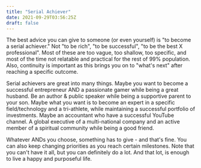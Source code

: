 ```yaml
---
title: "Serial Achiever"
date: 2021-09-29T03:56:25Z
draft: false
---
```


The best advice you can give to someone (or even yourself) is "to become a serial achiever." Not "to be rich", "to be successful", "to be the best X professional". Most of these are too vague, too shallow, too specific, and most of the time not relatable and practical for the rest of 99% population. Also, continuity is important as this brings you on to "what's next" after reaching a specific outcome.

Serial achievers are great into many things. Maybe you want to become a successful entrepreneur AND a passionate gamer while being a great husband. Be an author & public speaker while being a supportive parent to your son. Maybe what you want is to become an expert in a specific field/technology and a tri-athlete, while maintaining a successful portfolio of investments. Maybe an accountant who have a successful YouTube channel. A global executive of a multi-national company and an active member of a spiritual community while being a good friend.

Whatever ANDs you choose, something has to give - and that's fine. You can also keep changing priorities as you reach certain milestones. Note that you can't have it all, but you can definitely do a lot. And that lot, is enough to live a happy and purposeful life.